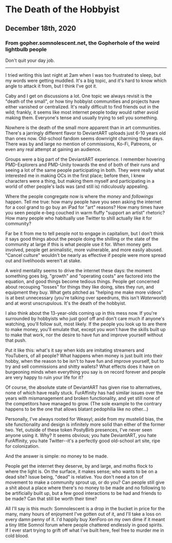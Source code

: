 # The Death of the Hobbyist
## December 18th, 2020
### From gopher.somnolescent.net, the Gopherhole of the weird lightbulb people
Don't quit your day job.

---

I tried writing this last night at 2am when I was too frustrated to sleep,
but my words were getting muddled. It's a big topic, and it's hard to know
which angle to attack it from, but I think I've got it.

Caby and I get on discussions a lot. One topic we always revisit is the
"death of the small", or how tiny hobbyist communities and projects have
either vanished or centralized. It's really difficult to find friends out in
the wild; frankly, it seems like most internet people today would rather
avoid making them. Everyone's tense and usually trying to sell you something.

Nowhere is the death of the small more apparent than in art communities.
There's a jarringly different flavor to DeviantART uploads just 6-10 years
old than ones now. Old-school fandom seems downright charming these days.
There was by and large no mention of commissions, Ko-Fi, Patreons, or even
any real attempt at gaining an audience.

Groups were a big part of the DeviantART experience. I remember hovering
PMD-Explorers and PMD-Unity towards the end of both of their runs and seeing
a lot of the same people participating in both. They were really what
interested me in making OCs in the first place; before then, I knew
characters were a thing, but making them myself and participating in a world
of other people's lads was (and still is) ridiculously appealing.

Where the people congregate now is where the *money* and *followings* happen.
Tell me true: how many people have you seen asking the internet for a cool
grand to go buy an iPad for "art" reasons? How many times have you seen
people e-beg couched in warm fluffy "support an artist" rhetoric? How many
people who habitually use Twitter to shill actually like it for community?

Far be it from me to tell people not to engage in capitalism, but I don't
think it says good things about the people doing the shilling or the state
of the community at large if this is what people use it for. When money
gets involved, people get animalistic, more vulnerable, and more easily
abused. "Cancel culture" wouldn't be nearly as effective if people were more
spread out and livelihoods weren't at stake.

A weird mentality seems to drive the internet these days: the moment
something goes big, "growth" and "operating costs" are factored into the
equation, and good things become tedious things. People get concerned about
recouping "losses" for things they like doing, sites they run, and equipment
they buy. What gets pitched as "helping me make more videos" is at best
unnecessary (you're talking over speedruns, this isn't *Waterworld*) and at
worst unscrupulous. It's the death of the hobbyist.

I also think about the 13-year-olds coming up in this mess now. If you're
surrounded by hobbyists who just goof off and don't care much if anyone's
watching, you'll follow suit, most likely. If the people you look up to are
there to make money, you'll emulate that, except you won't have the skills
built up to make that work, nor the desire to have fun and improve yourself
without that push.

Put it like this: what's it say when kids are imitating streamers and
YouTubers, of all people? What happens when money is just built into their
hobby, when the reason to be isn't to have fun and improve yourself, but to
try and sell commissions and shitty wallets? What effects does it have on
burgeoning minds when everything you say is on record forever and people are
very happy to ruin your life for it?

Of course, the absolute state of DeviantART has given rise to alternatives,
none of which have really stuck. FurAffinity has had similar issues over the
years with mismanagement and broken functionality, and yet still none of the
competitors have managed to grow. (The sole example to the contrary happens
to be the one that allows blatant pedophilia like no other…)

Personally, I've always rooted for Weasyl; aside from my mustelid bias, the
site functionality and design is infinitely more solid than either of the
former two. Yet, outside of these token PostyBirb presences, I've never seen
anyone using it. Why? It seems obvious; you hate DeviantART, you hate
FurAffinity, you hate Twitter--it's a perfectly good old-school art site,
ripe for colonization.

And the answer is simple: no money to be made.

People get the internet they deserve, by and large, and moths flock to where
the light is. On the surface, it makes sense; who wants to be on a dead site?
Issue being, "dead" is relative. You don't need a ton of movement to make a
community sprout up, or do you? Can people still give a shit about a place
where there's no money to be made and no following to be artificially built
up, but a few good interactions to be had and friends to be made? Can that
still be worth their time?

All I'll say is this much: Somnolescent is a drop in the bucket in price for
the many, many hours of enjoyment I've gotten out of it, and I'll take a loss
on every damn penny of it. I'd happily buy XenForo on my own dime if it meant
a tiny little Somnol forum where people chattered endlessly in good spirits.
If I ever start trying to grift off what I've built here, feel free to murder
me in cold blood.